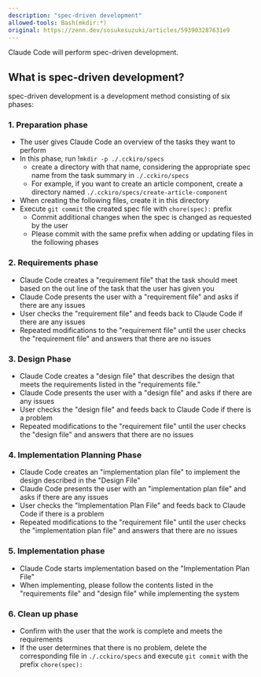 ```yaml
---
description: "spec-driven development"
allowed-tools: Bash(mkdir:*)
original: https://zenn.dev/sosukesuzuki/articles/593903287631e9
---
```


Claude Code will perform spec-driven development.

## What is spec-driven development?

spec-driven development is a development method consisting of six phases:

### 1. Preparation phase

- The user gives Claude Code an overview of the tasks they want to perform
- In this phase, run !`mkdir -p ./.cckiro/specs`
    - create a directory with that name, considering the appropriate spec name from the task summary in `./.cckiro/specs`
    - For example, if you want to create an article component, create a directory named `./.cckiro/specs/create-article-component`
- When creating the following files, create it in this directory
- Execute `git commit` the created spec file with `chore(spec):` prefix
    - Commit additional changes when the spec is changed as requested by the user
    - Please commit with the same prefix when adding or updating files in the following phases

### 2. Requirements phase

- Claude Code creates a "requirement file" that the task should meet based on the out line of the task that the user has given you
- Claude Code presents the user with a "requirement file" and asks if there are any issues
- User checks the "requirement file" and feeds back to Claude Code if there are any issues
- Repeated modifications to the "requirement file" until the user checks the "requirement file" and answers that there are no issues

### 3. Design Phase

- Claude Code creates a "design file" that describes the design that meets the requirements listed in the "requirements file."
- Claude Code presents the user with a "design file" and asks if there are any issues
- User checks the "design file" and feeds back to Claude Code if there is a problem
- Repeated modifications to the "requirement file" until the user checks the "design file" and answers that there are no issues

### 4. Implementation Planning Phase

- Claude Code creates an "implementation plan file" to implement the design described in the "Design File"
- Claude Code presents the user with an "implementation plan file" and asks if there are any issues
- User checks the "Implementation Plan File" and feeds back to Claude Code if there is a problem
- Repeated modifications to the "requirement file" until the user checks the "implementation plan file" and answers that there are no issues

### 5. Implementation phase

- Claude Code starts implementation based on the "Implementation Plan File"
- When implementing, please follow the contents listed in the "requirements file" and "design file" while implementing the system

### 6. Clean up phase

- Confirm with the user that the work is complete and meets the requirements
- If the user determines that there is no problem, delete the corresponding file in `./.cckiro/specs` and execute `git commit` with the prefix `chore(spec):`
